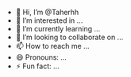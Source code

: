 - 👋 Hi, I’m @Taherhh
- 👀 I’m interested in ...
- 🌱 I’m currently learning ...
- 💞️ I’m looking to collaborate on ...
- 📫 How to reach me ...
- 😄 Pronouns: ...
- ⚡ Fun fact: ...

<!---
Taherhh/Taherhh is a ✨ special ✨ repository because its `README.md` (this file) appears on your GitHub profile.
You can click the Preview link to take a look at your changes.
--->

